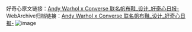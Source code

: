 好奇心原文链接：[Andy Warhol x Converse 联名帆布鞋_设计_好奇心日报-](https://www.qdaily.com/articles/5449.html)
WebArchive归档链接：[Andy Warhol x Converse 联名帆布鞋_设计_好奇心日报-](http://web.archive.org/web/20190623164758/https://www.qdaily.com/articles/5449.html)
![image](http://ww3.sinaimg.cn/large/007d5XDply1g3wh8j6cddj30u03mptm4)
